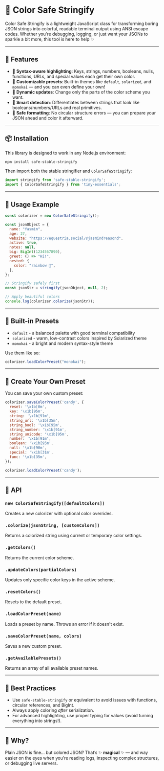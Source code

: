 # 🎨 Color Safe Stringify

Color Safe Stringify is a lightweight JavaScript class for transforming boring JSON strings into colorful, readable terminal output using ANSI escape codes. Whether you're debugging, logging, or just want your JSONs to sparkle a bit more, this tool is here to help ✨

---

## 🚀 Features

- 🎯 **Syntax-aware highlighting**: Keys, strings, numbers, booleans, nulls, functions, URLs, and special values each get their own color.
- 🎨 **Customizable presets**: Built-in themes like `default`, `solarized`, and `monokai` — and you can even define your own!
- 🔧 **Dynamic updates**: Change only the parts of the color scheme you want.
- 🧠 **Smart detection**: Differentiates between strings that *look* like booleans/numbers/URLs and real primitives.
- 🔁 **Safe formatting**: No circular structure errors — you can prepare your JSON ahead and color it afterward.

---

## 📦 Installation

This library is designed to work in any Node.js environment:

```bash
npm install safe-stable-stringify
```

Then import both the stable stringifier and `ColorSafeStringify`:

```js
import stringify from 'safe-stable-stringify';
import { ColorSafeStringify } from 'tiny-essentials';
```

---

## 🧪 Usage Example

```js
const colorizer = new ColorSafeStringify();

const jsonObject = {
  name: "Yasmin",
  age: 27,
  website: "https://equestria.social/@jasmindreasond",
  active: true,
  notes: null,
  big: BigInt(1234567890),
  greet: () => "Hi!",
  nested: {
    color: "rainbow 🌈",
  },
};

// Stringify safely first
const jsonStr = stringify(jsonObject, null, 2);

// Apply beautiful colors
console.log(colorizer.colorize(jsonStr));
```

---

## 🎨 Built-in Presets

- `default` - a balanced palette with good terminal compatibility
- `solarized` - warm, low-contrast colors inspired by Solarized theme
- `monokai` - a bright and modern syntax-style theme

Use them like so:

```js
colorizer.loadColorPreset("monokai");
```

---

## 🧁 Create Your Own Preset

You can save your own custom preset:

```js
colorizer.saveColorPreset('candy', {
  reset: '\x1b[0m',
  key: '\x1b[95m',
  string: '\x1b[91m',
  string_url: '\x1b[35m',
  string_bool: '\x1b[95m',
  string_number: '\x1b[91m',
  string_unicode: '\x1b[95m',
  number: '\x1b[91m',
  boolean: '\x1b[95m',
  null: '\x1b[90m',
  special: '\x1b[31m',
  func: '\x1b[35m',
});

colorizer.loadColorPreset('candy');
```

---

## 🔧 API

### `new ColorSafeStringify([defaultColors])`

Creates a new colorizer with optional color overrides.

### `.colorize(jsonString, [customColors])`

Returns a colorized string using current or temporary color settings.

### `.getColors()`

Returns the current color scheme.

### `.updateColors(partialColors)`

Updates only specific color keys in the active scheme.

### `.resetColors()`

Resets to the default preset.

### `.loadColorPreset(name)`

Loads a preset by name. Throws an error if it doesn't exist.

### `.saveColorPreset(name, colors)`

Saves a new custom preset.

### `.getAvailablePresets()`

Returns an array of all available preset names.

---

## 🤖 Best Practices

- Use `safe-stable-stringify` or equivalent to avoid issues with functions, circular references, and BigInt.
- Always apply coloring *after* serialization.
- For advanced highlighting, use proper typing for values (avoid turning everything into strings!).

---

## 🧚 Why?

Plain JSON is fine… but colored JSON? That’s ✨ **magical** ✨ — and way easier on the eyes when you're reading logs, inspecting complex structures, or debugging live servers.
